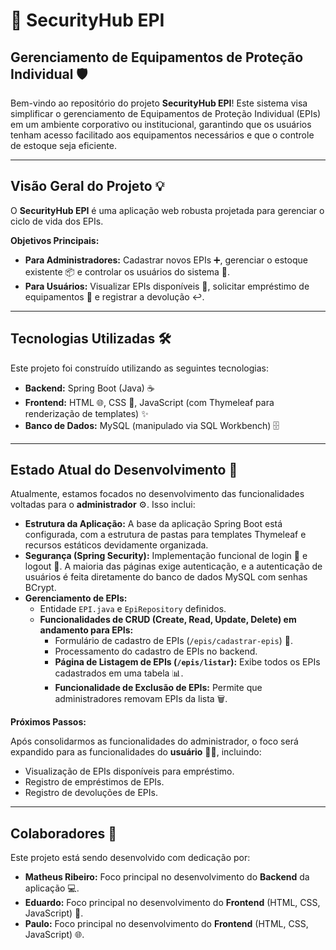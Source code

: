 # 🚀 SecurityHub EPI

## Gerenciamento de Equipamentos de Proteção Individual 🛡️

Bem-vindo ao repositório do projeto **SecurityHub EPI**! Este sistema visa simplificar o gerenciamento de Equipamentos de Proteção Individual (EPIs) em um ambiente corporativo ou institucional, garantindo que os usuários tenham acesso facilitado aos equipamentos necessários e que o controle de estoque seja eficiente.

---

## Visão Geral do Projeto 💡

O **SecurityHub EPI** é uma aplicação web robusta projetada para gerenciar o ciclo de vida dos EPIs.

**Objetivos Principais:**

* **Para Administradores:** Cadastrar novos EPIs ➕, gerenciar o estoque existente 📦 e controlar os usuários do sistema 👥.
* **Para Usuários:** Visualizar EPIs disponíveis 👀, solicitar empréstimo de equipamentos 🤝 e registrar a devolução ↩️.

---

## Tecnologias Utilizadas 🛠️

Este projeto foi construído utilizando as seguintes tecnologias:

* **Backend:** Spring Boot (Java) ☕
* **Frontend:** HTML 🌐, CSS 🎨, JavaScript (com Thymeleaf para renderização de templates) ✨
* **Banco de Dados:** MySQL (manipulado via SQL Workbench) 🗄️

---

## Estado Atual do Desenvolvimento 🚧

Atualmente, estamos focados no desenvolvimento das funcionalidades voltadas para o **administrador** ⚙️. Isso inclui:

* **Estrutura da Aplicação:** A base da aplicação Spring Boot está configurada, com a estrutura de pastas para templates Thymeleaf e recursos estáticos devidamente organizada.
* **Segurança (Spring Security):** Implementação funcional de login 🔐 e logout 🚪. A maioria das páginas exige autenticação, e a autenticação de usuários é feita diretamente do banco de dados MySQL com senhas BCrypt.
* **Gerenciamento de EPIs:**
    * Entidade `EPI.java` e `EpiRepository` definidos.
    * **Funcionalidades de CRUD (Create, Read, Update, Delete) em andamento para EPIs:**
        * Formulário de cadastro de EPIs (`/epis/cadastrar-epis`) 📝.
        * Processamento do cadastro de EPIs no backend.
        * **Página de Listagem de EPIs (`/epis/listar`):** Exibe todos os EPIs cadastrados em uma tabela 📊.
        * **Funcionalidade de Exclusão de EPIs:** Permite que administradores removam EPIs da lista 🗑️.

**Próximos Passos:**

Após consolidarmos as funcionalidades do administrador, o foco será expandido para as funcionalidades do **usuário** 🧑‍💻, incluindo:

* Visualização de EPIs disponíveis para empréstimo.
* Registro de empréstimos de EPIs.
* Registro de devoluções de EPIs.

---

## Colaboradores 👋

Este projeto está sendo desenvolvido com dedicação por:

* **Matheus Ribeiro:** Foco principal no desenvolvimento do **Backend** da aplicação 💻.
* **Eduardo:** Foco principal no desenvolvimento do **Frontend** (HTML, CSS, JavaScript) 🎨.
* **Paulo:** Foco principal no desenvolvimento do **Frontend** (HTML, CSS, JavaScript) 🌐.
